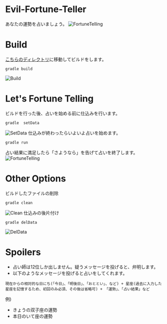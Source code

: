 # Evil-Fortune-Teller
あなたの運勢を占いましょう。 
![FortuneTelling](https://user-images.githubusercontent.com/49583698/120918725-d735a580-c6f0-11eb-831a-7861a81b846a.gif)

# Build
[こちらのディレクトリ](https://github.com/Rashoru-Infinity/advanced_1a_nlp/tree/master/src/exer3)に移動してビルドをします。  
```
gradle build
```
![Build](https://user-images.githubusercontent.com/49583698/120918682-9342a080-c6f0-11eb-9755-f971440a0888.gif)

# Let's Fortune Telling
ビルドを行った後、占いを始める前に仕込みを行います。  
```
gradle  setData
```
![SetData](https://user-images.githubusercontent.com/49583698/120918704-ba00d700-c6f0-11eb-96a9-76eb214ca110.gif)
仕込みが終わったらいよいよ占いを始めます。
```
gradle run
```
占い結果に満足したら「さようなら」を告げて占いを終了します。  
![FortuneTelling](https://user-images.githubusercontent.com/49583698/120918725-d735a580-c6f0-11eb-831a-7861a81b846a.gif)

# Other Options
ビルドしたファイルの削除
```
gradle clean
```
![Clean](https://user-images.githubusercontent.com/49583698/120918761-03e9bd00-c6f1-11eb-81d2-06654b2914e3.gif)
仕込みの後片付け
```
gradle delData
```
![DelData](https://user-images.githubusercontent.com/49583698/120918765-0ea45200-c6f1-11eb-8970-02ff173f4b95.gif)

# Spoilers
- 占い師は12位しか出しません。疑うメッセージを投げると、弁明します。  
- 以下のようなメッセージを投げると占いをしてくれます。 
```
現在からの相対的な日にち(「今日」、「明後日」、「おととい」、など) + 星座(過去に入力した星座を記憶するため、初回のみ必須、その後は省略可) + 「運勢」、「占い結果」など
```
例)  
- きょうの双子座の運勢
- 本日のいて座の運勢
